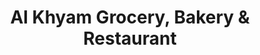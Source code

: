 ---
title: "Al Khyam Grocery, Bakery & Restaurant"
url: /chicago/al-khyam-grocery-bakery-and-restaurant/
shop: bakery
---
